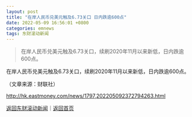 ```yaml
---
layout: post
title: "在岸人民币兑美元触及6.73关口 日内跌逾600点"
date: 2022-05-09 16:56:01 +0800
categories: emnews
tags: 东财滚动新闻
---
```

> 在岸人民币兑美元触及6.73关口，续刷2020年11月以来新低，日内跌逾600点。

<p>在岸人民币兑美元触及6.73关口，续刷2020年11月以来新低，日内跌逾600点。 </p><p class="em_media">（文章来源：财联社）</p>

<http://hk.eastmoney.com/news/1797,202205092372794263.html>

[返回东财滚动新闻](//finews.withounder.com/emnews/)｜[返回首页](//finews.withounder.com/)